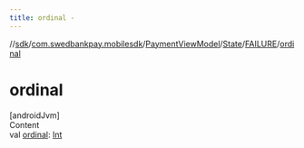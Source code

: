 ```yaml
---
title: ordinal -
---
```

//[sdk](../../../../../index)/[com.swedbankpay.mobilesdk](../../../index)/[PaymentViewModel](../../index)/[State](../index)/[FAILURE](index)/[ordinal](ordinal)



# ordinal  
[androidJvm]  
Content  
val [ordinal](ordinal): [Int](https://kotlinlang.org/api/latest/jvm/stdlib/kotlin/-int/index.html)  



